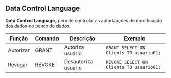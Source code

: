 ## Data Control Language
**Data Control Language**, permite controlar as autorizações de modificação dos dados do banco de dados.

| Função    | Comando | Descrição           | Exemplo                                 |
| --------- | ------- | ------------------- | --------------------------------------- |
| Autorizar | GRANT   | Autoriza usuário    | `GRANT SELECT ON Clients TO usuario01;` |
| Revogar   | REVOKE  | Desautoriza usuário | `REVOKE SELECT ON Clients TO usuario01;`                                        |